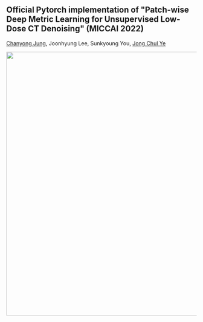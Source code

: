 ## Official Pytorch implementation of "Patch-wise Deep Metric Learning for Unsupervised Low-Dose CT Denoising" (MICCAI 2022)
[Chanyong Jung](https://sites.google.com/view/jcy132), Joonhyung Lee, Sunkyoung You, [Jong Chul Ye](https://bispl.weebly.com/professor.html)

<p align="center">
<img src="https://user-images.githubusercontent.com/52989204/177431169-816f061c-49b5-4632-a532-99054e7cab29.jpg" width="700"/>
</p> 
